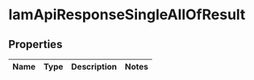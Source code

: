 

# IamApiResponseSingleAllOfResult


## Properties

| Name | Type | Description | Notes |
|------------ | ------------- | ------------- | -------------|



